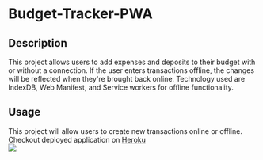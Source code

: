 # Budget-Tracker-PWA

## Description 
This project allows users to add expenses and deposits to their budget with or without a connection. If the user enters transactions offline, the changes will be reflected when they're brought back online. Technology used are IndexDB, Web Manifest, and Service workers for offline functionality. 

## Usage 
This project will allow users to create new transactions online or offline.<br>
Checkout deployed application on [Heroku](https://nw-budget-app.herokuapp.com/)<br>
<img src='public/screen.png'>